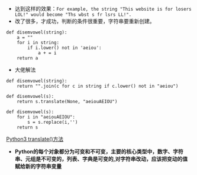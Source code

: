 - 达到这样的效果：`For example, the string "This website is for losers LOL!" would become "Ths wbst s fr lsrs LL!".`
- 改了很多，才成功，判断的条件很重要，字符串要重新创建。
```
def disemvowel(string):
    a = ""
    for i in string:
        if i.lower() not in 'aeiou':
            a + = i
    return a
```
- 大佬解法
```
def disemvowel(string):
    return "".join(c for c in string if c.lower() not in "aeiou")
    
def disemvowel(s):
    return s.translate(None, "aeiouAEIOU")
    
def disemvowel(s):
    for i in "aeiouAEIOU":
        s = s.replace(i,'')
    return s
```
[Python3 translate()方法](http://www.runoob.com/python3/python3-string-translate.html)
- **Python的每个对象都分为可变和不可变，主要的核心类型中，数字、字符串、元组是不可变的，列表、字典是可变的,对字符串改动，应该把变动的值赋给新的字符串变量**
